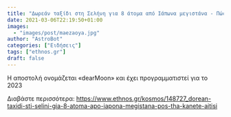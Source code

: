 ```yaml
---
title: "Δωρεάν ταξίδι στη Σελήνη για 8 άτομα από Ιάπωνα μεγιστάνα - Πώς θα κάνετε αίτηση "
date: 2021-03-06T22:19:50+01:00
images:
  - "images/post/maezaoya.jpg"
author: "AstroBot"
categories: ["Ειδήσεις"]
tags: ["ethnos.gr"]
draft: false
---
```


Η αποστολή ονομάζεται «dearMoon» και έχει προγραμματιστεί για το 2023

Διαβάστε περισσότερα: https://www.ethnos.gr/kosmos/148727_dorean-taxidi-sti-selini-gia-8-atoma-apo-iapona-megistana-pos-tha-kanete-aitisi
